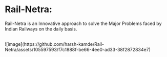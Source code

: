 # Rail-Netra: 
Rail-Netra is an Innovative approach to solve the Major Problems faced by Indian Railways on the daily basis. 

<br>
![image](https://github.com/harsh-kamde/Rail-Netra/assets/105597593/f7c1888f-be66-4ee0-ad33-38f2872834e7)
